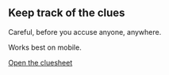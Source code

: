 
## Keep track of the clues 

Careful, before you accuse anyone, anywhere.

Works best on mobile.

[Open the cluesheet](https://abaumer.github.io/cluesheet/)

